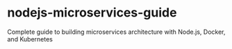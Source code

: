 # nodejs-microservices-guide
Complete guide to building microservices architecture with Node.js, Docker, and Kubernetes

